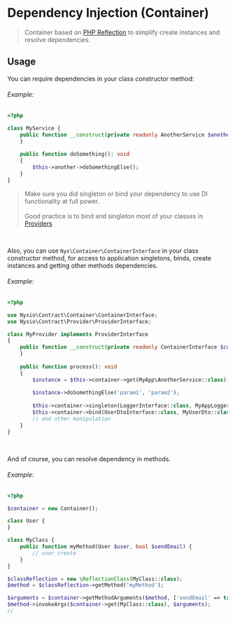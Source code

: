 # Dependency Injection (Container)

> Container based on [PHP Reflection](https://www.php.net/manual/en/book.reflection.php) to simplify create instances and resolve dependencies.

## Usage

You can require dependencies in your class constructor method:

###### Example:

```php
<?php

class MyService {
    public function __construct(private readonly AnotherService $another) {
    }
    
    public function doSomething(): void
    {
        $this->another->doSomethingElse();
    }
}
```

> Make sure you did singleton or bind your dependency to use DI functionality at full power.
> <br><br>Good practice is to bind and singleton most of your classes in [Providers](providers.md)

<br>

Also, you can use ` Nyx\Container\ContainerInterface ` in your class constructor method, for access to application
singletons, binds, create instances and getting other methods dependencies.

###### Example:

```php
<?php

use Nyxio\Contract\Container\ContainerInterface;
use Nyxio\Contract\Provider\ProviderInterface;

class MyProvider implements ProviderInterface
{
    public function __construct(private readonly ContainerInterface $container) {
    }
    
    public function process(): void
    {
        $instance = $this->container->get(MyApp\AnotherService::class);
        
        $instance->doSomethingElse('param1', 'param2');
        
        $this->container->singleton(LoggerInterface::class, MyAppLogger::class);
        $this->container->bind(UserDtoInterface::class, MyUserDto::class);
        // and other manipulation
    }   
}
```

<br>

And of course, you can resolve dependency in methods.

###### Example:
```php
<?php 

$container = new Container();

class User {
}

class MyClass {
    public function myMethod(User $user, bool $sendEmail) {
        // user create
    }
}

$classReflection = new \ReflectionClass(MyClass::class);
$method = $classReflection->getMethod('myMethod');

$arguments = $container->getMethodArguments($method, ['sendEmail' => true])
$method->invokeArgs($container->get(MyClass::class), $arguments);
//
```
